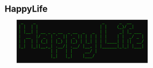 # HappyLife
<p align="center"> <img src="https://raw.githubusercontent.com/IvanTrujilloTech/HappyLife/main/happylife.png"></p>

